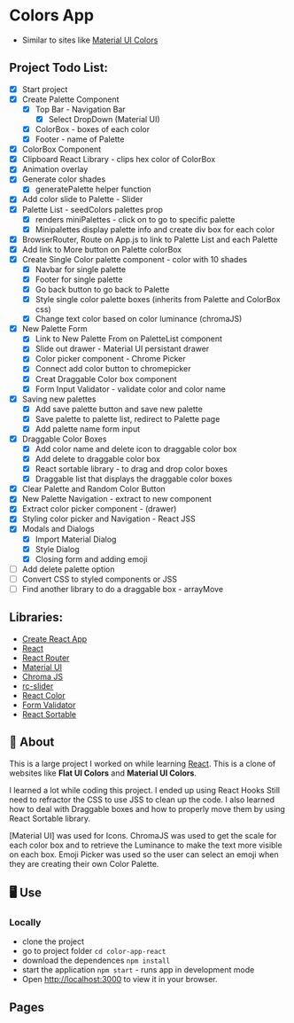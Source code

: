 # Colors App

- Similar to sites like [Material UI Colors](http://materialuicolors.co/?utm_source=launchers)

## Project Todo List:

- [x] Start project
- [x] Create Palette Component
  - [x] Top Bar - Navigation Bar
    - [x] Select DropDown (Material UI)
  - [x] ColorBox - boxes of each color
  - [x] Footer - name of Palette
- [x] ColorBox Component
- [x] Clipboard React Library - clips hex color of ColorBox
- [x] Animation overlay
- [x] Generate color shades
  - [x] generatePalette helper function
- [x] Add color slide to Palette - Slider
- [x] Palette List - seedColors palettes prop
  - [x] renders miniPalettes - click on to go to specific palette
  - [x] Minipalettes display palette info and create div box for each color
- [x] BrowserRouter, Route on App.js to link to Palette List and each Palette
- [x] Add link to More button on Palette colorBox
- [x] Create Single Color palette component - color with 10 shades
  - [x] Navbar for single palette
  - [x] Footer for single palette
  - [x] Go back button to go back to Palette
  - [x] Style single color palette boxes (inherits from Palette and ColorBox css)
  - [x] Change text color based on color luminance (chromaJS)
- [x] New Palette Form
  - [x] Link to New Palette From on PaletteList component
  - [x] Slide out drawer - Material UI persistant drawer
  - [x] Color picker component - Chrome Picker
  - [x] Connect add color button to chromepicker
  - [x] Creat Draggable Color box component
  - [x] Form Input Validator - validate color and color name
- [x] Saving new palettes
  - [x] Add save palette button and save new palette
  - [x] Save palette to palette list, redirect to Palette page
  - [x] Add palette name form input
- [x] Draggable Color Boxes
  - [x] Add color name and delete icon to draggable color box
  - [x] Add delete to draggable color box
  - [x] React sortable library - to drag and drop color boxes
  - [x] Draggable list that displays the draggable color boxes
- [x] Clear Palette and Random Color Button
- [x] New Palette Navigation - extract to new component
- [x] Extract color picker component - (drawer)
- [x] Styling color picker and Navigation - React JSS
- [x] Modals and Dialogs
  - [x] Import Material Dialog
  - [x] Style Dialog
  - [x] Closing form and adding emoji
- [ ] Add delete palette option
- [ ] Convert CSS to styled components or JSS
- [ ] Find another library to do a draggable box - arrayMove

## Libraries:

- [Create React App](<(https://github.com/facebook/create-react-app)>)
- [React](https://reactjs.org)
- [React Router](https://www.npmjs.com/package/react-router-dom)
- [Material UI](https://mui.com/)
- [Chroma JS](https://gka.github.io/chroma.js/)
- [rc-slider](https://www.npmjs.com/package/rc-slider)
- [React Color](https://casesandberg.github.io/react-color/#about)
- [Form Validator](https://www.npmjs.com/package/react-material-ui-form-validator)
- [React Sortable](https://www.npmjs.com/package/react-sortable-hoc)

## 🎨 About

This is a large project I worked on while learning [React](https://reactjs.org). This is a clone of websites like **Flat UI Colors** and **Material UI Colors**.

I learned a lot while coding this project. I ended up using React Hooks Still need to refractor the CSS to use JSS to clean up the code. I also learned how to deal with Draggable boxes and how to properly move them by using React Sortable library.

[Material UI] was used for Icons. ChromaJS was used to get the scale for each color box and to retrieve the Luminance to make the text more visible on each box. Emoji Picker was used so the user can select an emoji when they are creating their own Color Palette.

## 🖥 Use

### Locally

- clone the project
- go to project folder `cd color-app-react`
- download the dependences `npm install`
- start the application `npm start` - runs app in development mode
- Open [http://localhost:3000](http://localhost:3000) to view it in your browser.

## Pages
